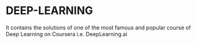 # DEEP-LEARNING
It contains the solutions of one of the most famous and popular course of Deep Learning on Coursera i.e. DeepLearning.ai 
